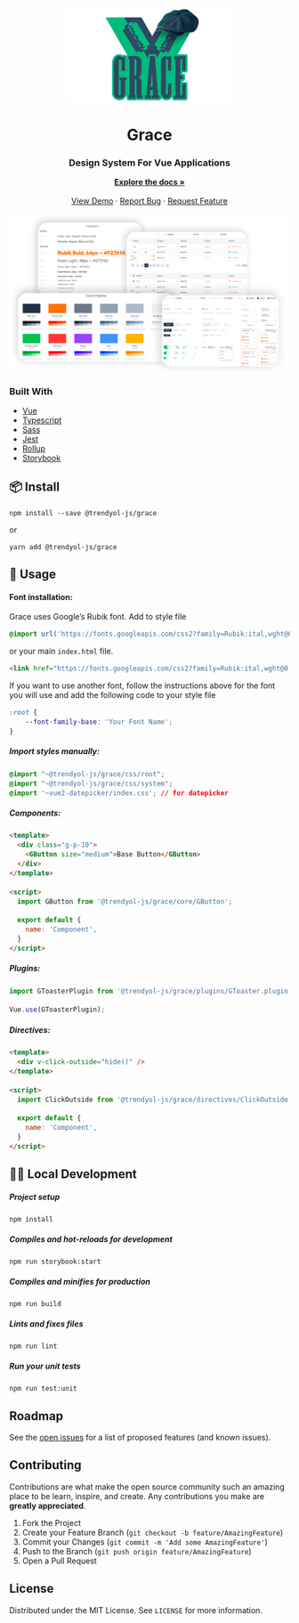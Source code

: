 <p align="center">
  <img width="300" src="./assets/grace-logo.png" alt="logo of grace repository">
</p>

<div align="center">
    <h1>Grace</h1>
    <h3>Design System For Vue Applications</h3>
    <p align="center">
    <a href="https://main--62c032861cb75ca233ce4f28.chromatic.com/"><strong>Explore the docs »</strong></a>
    <br />
    <br />
    <a href="https://main--62c032861cb75ca233ce4f28.chromatic.com/">View Demo</a>
    ·
    <a href="https://github.com/Trendyol/grace/issues">Report Bug</a>
    ·
    <a href="https://github.com/Trendyol/grace/issues">Request Feature</a>
  </p>
</div>

<p align="center">
  <img src="./assets/grace-components.png" alt="components of grace repository">
</p>

### Built With

* [Vue](https://vuejs.org/)
* [Typescript](https://www.typescriptlang.org/)
* [Sass](https://sass-lang.com/)
* [Jest](https://jestjs.io/m)
* [Rollup](https://rollupjs.org/)
* [Storybook](https://storybook.js.org/)

## 📦 Install
```
npm install --save @trendyol-js/grace
```
or

```
yarn add @trendyol-js/grace
```

## 🔨 Usage

#### Font installation:
Grace uses Google’s Rubik font. Add to style file
```css
@import url('https://fonts.googleapis.com/css2?family=Rubik:ital,wght@0,300;0,400;0,500;0,700;0,900;1,300;1,400;1,500;1,700;1,900&display=swap');
```
or your main ```index.html``` file.
```html
<link href="https://fonts.googleapis.com/css2?family=Rubik:ital,wght@0,300;0,400;0,500;0,700;0,900;1,300;1,400;1,500;1,700;1,900&display=swap" rel="stylesheet">
```
If you want to use another font, follow the instructions above for the font you will use and add the following code to your style file
```css
:root {
    --font-family-base: 'Your Font Name';
}
```

##### Import styles manually:
```css
@import "~@trendyol-js/grace/css/root";
@import "~@trendyol-js/grace/css/system";
@import '~vue2-datepicker/index.css'; // for datepicker
```

##### Components:
```html
<template>
  <div class="g-p-10">
    <GButton size="medium">Base Button</GButton>
  </div>
</template>

<script>
  import GButton from '@trendyol-js/grace/core/GButton';
  
  export default {
    name: 'Component',
  }
</script>
```

##### Plugins:
```js
import GToasterPlugin from '@trendyol-js/grace/plugins/GToaster.plugin';

Vue.use(GToasterPlugin);
```

##### Directives:
```html
<template>
  <div v-click-outside="hide()" />
</template>

<script>
  import ClickOutside from '@trendyol-js/grace/directives/ClickOutside';
  
  export default {
    name: 'Component',
  }
</script>
```

## 👨‍💻 Local Development

##### Project setup
```
npm install
```

##### Compiles and hot-reloads for development
```
npm run storybook:start
```

##### Compiles and minifies for production
```
npm run build
```

##### Lints and fixes files
```
npm run lint
```

##### Run your unit tests
```
npm run test:unit
```

<!-- ROADMAP -->
## Roadmap

See the [open issues](https://github.com/Trendyol/grace/issues) for a list of proposed features (and known issues).



<!-- CONTRIBUTING -->
## Contributing

Contributions are what make the open source community such an amazing place to be learn, inspire, and create. Any contributions you make are **greatly appreciated**.

1. Fork the Project
2. Create your Feature Branch (`git checkout -b feature/AmazingFeature`)
3. Commit your Changes (`git commit -m 'Add some AmazingFeature'`)
4. Push to the Branch (`git push origin feature/AmazingFeature`)
5. Open a Pull Request

## License

Distributed under the MIT License. See `LICENSE` for more information.
